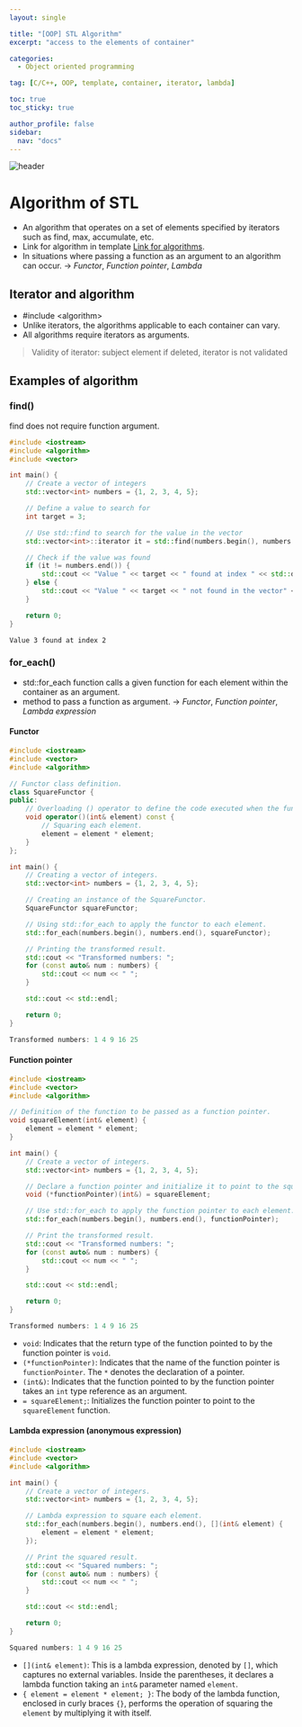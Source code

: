 ```yaml
---
layout: single

title: "[OOP] STL Algorithm"
excerpt: "access to the elements of container"

categories:
  - Object oriented programming

tag: [C/C++, OOP, template, container, iterator, lambda] 

toc: true
toc_sticky: true

author_profile: false
sidebar:
  nav: "docs"
---
```


![header](https://capsule-render.vercel.app/api?type=rect&color=20:660099,100:E2231A)

# Algorithm of STL

- An algorithm that operates on a set of elements specified by iterators such as find, max, accumulate, etc.
- Link for algorithm in template [Link for algorithms](https://en.cppreference.com/w/cpp/algorithm).
- In situations where passing a function as an argument to an algorithm can occur.
-> *Functor*, *Function pointer*, *Lambda*

## Iterator and algorithm

- #include &lt;algorithm&gt;
- Unlike iterators, the algorithms applicable to each container can vary.
- All algorithms require iterators as arguments.

> Validity of iterator: subject element if deleted, iterator is not validated

## Examples of algorithm

### find()

find does not require function argument.

```cpp
#include <iostream>
#include <algorithm>
#include <vector>

int main() {
    // Create a vector of integers
    std::vector<int> numbers = {1, 2, 3, 4, 5};

    // Define a value to search for
    int target = 3;

    // Use std::find to search for the value in the vector
    std::vector<int>::iterator it = std::find(numbers.begin(), numbers.end(), target);

    // Check if the value was found
    if (it != numbers.end()) {
        std::cout << "Value " << target << " found at index " << std::distance(numbers.begin(), it) << std::endl;
    } else {
        std::cout << "Value " << target << " not found in the vector" << std::endl;
    }

    return 0;
}
```

```console
Value 3 found at index 2
```

### for_each()

- std::for_each function calls a given function for each element within the container as an argument.
- method to pass a function as argument.
-> *Functor*, *Function pointer*, *Lambda expression*

#### Functor

```cpp
#include <iostream>
#include <vector>
#include <algorithm>

// Functor class definition.
class SquareFunctor {
public:
    // Overloading () operator to define the code executed when the functor is called.
    void operator()(int& element) const {
        // Squaring each element.
        element = element * element;
    }
};

int main() {
    // Creating a vector of integers.
    std::vector<int> numbers = {1, 2, 3, 4, 5};

    // Creating an instance of the SquareFunctor.
    SquareFunctor squareFunctor;

    // Using std::for_each to apply the functor to each element.
    std::for_each(numbers.begin(), numbers.end(), squareFunctor);

    // Printing the transformed result.
    std::cout << "Transformed numbers: ";
    for (const auto& num : numbers) {
        std::cout << num << " ";
    }

    std::cout << std::endl;

    return 0;
}
```

```cpp
Transformed numbers: 1 4 9 16 25
```

#### Function pointer

```cpp
#include <iostream>
#include <vector>
#include <algorithm>

// Definition of the function to be passed as a function pointer.
void squareElement(int& element) {
    element = element * element;
}

int main() {
    // Create a vector of integers.
    std::vector<int> numbers = {1, 2, 3, 4, 5};

    // Declare a function pointer and initialize it to point to the squareElement function.
    void (*functionPointer)(int&) = squareElement;

    // Use std::for_each to apply the function pointer to each element.
    std::for_each(numbers.begin(), numbers.end(), functionPointer);

    // Print the transformed result.
    std::cout << "Transformed numbers: ";
    for (const auto& num : numbers) {
        std::cout << num << " ";
    }

    std::cout << std::endl;

    return 0;
}
```

```cpp
Transformed numbers: 1 4 9 16 25
```

- `void`: Indicates that the return type of the function pointed to by the function pointer is `void`.
- `(*functionPointer)`: Indicates that the name of the function pointer is `functionPointer`. The `*` denotes the declaration of a pointer.
- `(int&)`: Indicates that the function pointed to by the function pointer takes an `int` type reference as an argument.
- `= squareElement;`: Initializes the function pointer to point to the `squareElement` function.


#### Lambda expression (anonymous expression)

```cpp
#include <iostream>
#include <vector>
#include <algorithm>

int main() {
    // Create a vector of integers.
    std::vector<int> numbers = {1, 2, 3, 4, 5};

    // Lambda expression to square each element.
    std::for_each(numbers.begin(), numbers.end(), [](int& element) {
        element = element * element;
    });

    // Print the squared result.
    std::cout << "Squared numbers: ";
    for (const auto& num : numbers) {
        std::cout << num << " ";
    }

    std::cout << std::endl;

    return 0;
}
```

```cpp
Squared numbers: 1 4 9 16 25
```

- `[](int& element)`: This is a lambda expression, denoted by `[]`, which captures no external variables. Inside the parentheses, it declares a lambda function taking an `int&` parameter named `element`.
- `{ element = element * element; }`: The body of the lambda function, enclosed in curly braces `{}`, performs the operation of squaring the `element` by multiplying it with itself.

